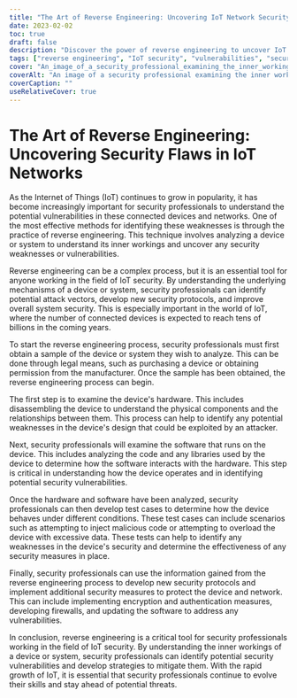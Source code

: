 ```yaml
---
title: "The Art of Reverse Engineering: Uncovering IoT Network Security Vulnerabilities"
date: 2023-02-02
toc: true
draft: false
description: "Discover the power of reverse engineering to uncover IoT network security flaws and improve overall system security."
tags: ["reverse engineering", "IoT security", "vulnerabilities", "security protocols", "device analysis", "IoT networks", "inner workings", "malicious code", "encryption measures", "authentication measures", "firewalls", "software update"]
cover: "An_image_of_a_security_professional_examining_the_inner_workings.png"
coverAlt: "An image of a security professional examining the inner workings of an IoT device, with various hardware components and circuit boards visible. "
coverCaption: ""
useRelativeCover: true
---
```



# The Art of Reverse Engineering: Uncovering Security Flaws in IoT Networks

As the Internet of Things (IoT) continues to grow in popularity, it has become increasingly important for security professionals to understand the potential vulnerabilities in these connected devices and networks. One of the most effective methods for identifying these weaknesses is through the practice of reverse engineering. This technique involves analyzing a device or system to understand its inner workings and uncover any security weaknesses or vulnerabilities.

Reverse engineering can be a complex process, but it is an essential tool for anyone working in the field of IoT security. By understanding the underlying mechanisms of a device or system, security professionals can identify potential attack vectors, develop new security protocols, and improve overall system security. This is especially important in the world of IoT, where the number of connected devices is expected to reach tens of billions in the coming years.

To start the reverse engineering process, security professionals must first obtain a sample of the device or system they wish to analyze. This can be done through legal means, such as purchasing a device or obtaining permission from the manufacturer. Once the sample has been obtained, the reverse engineering process can begin.

The first step is to examine the device's hardware. This includes disassembling the device to understand the physical components and the relationships between them. This process can help to identify any potential weaknesses in the device's design that could be exploited by an attacker.

Next, security professionals will examine the software that runs on the device. This includes analyzing the code and any libraries used by the device to determine how the software interacts with the hardware. This step is critical in understanding how the device operates and in identifying potential security vulnerabilities.

Once the hardware and software have been analyzed, security professionals can then develop test cases to determine how the device behaves under different conditions. These test cases can include scenarios such as attempting to inject malicious code or attempting to overload the device with excessive data. These tests can help to identify any weaknesses in the device's security and determine the effectiveness of any security measures in place.

Finally, security professionals can use the information gained from the reverse engineering process to develop new security protocols and implement additional security measures to protect the device and network. This can include implementing encryption and authentication measures, developing firewalls, and updating the software to address any vulnerabilities.

In conclusion, reverse engineering is a critical tool for security professionals working in the field of IoT security. By understanding the inner workings of a device or system, security professionals can identify potential security vulnerabilities and develop strategies to mitigate them. With the rapid growth of IoT, it is essential that security professionals continue to evolve their skills and stay ahead of potential threats.
